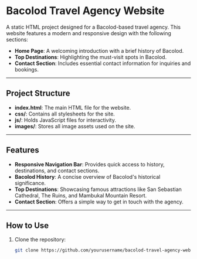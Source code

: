 # Bacolod Travel Agency Website  
A static HTML project designed for a Bacolod-based travel agency. This website features a modern and responsive design with the following sections:  

- **Home Page**: A welcoming introduction with a brief history of Bacolod.  
- **Top Destinations**: Highlighting the must-visit spots in Bacolod.  
- **Contact Section**: Includes essential contact information for inquiries and bookings.

---

## Project Structure  
- **index.html**: The main HTML file for the website.  
- **css/**: Contains all stylesheets for the site.  
- **js/**: Holds JavaScript files for interactivity.  
- **images/**: Stores all image assets used on the site.

---

## Features  
- **Responsive Navigation Bar**: Provides quick access to history, destinations, and contact sections.  
- **Bacolod History**: A concise overview of Bacolod's historical significance.  
- **Top Destinations**: Showcasing famous attractions like San Sebastian Cathedral, The Ruins, and Mambukal Mountain Resort.  
- **Contact Section**: Offers a simple way to get in touch with the agency.  

---

## How to Use  
1. Clone the repository:  
   ```bash
   git clone https://github.com/yourusername/bacolod-travel-agency-website.git
